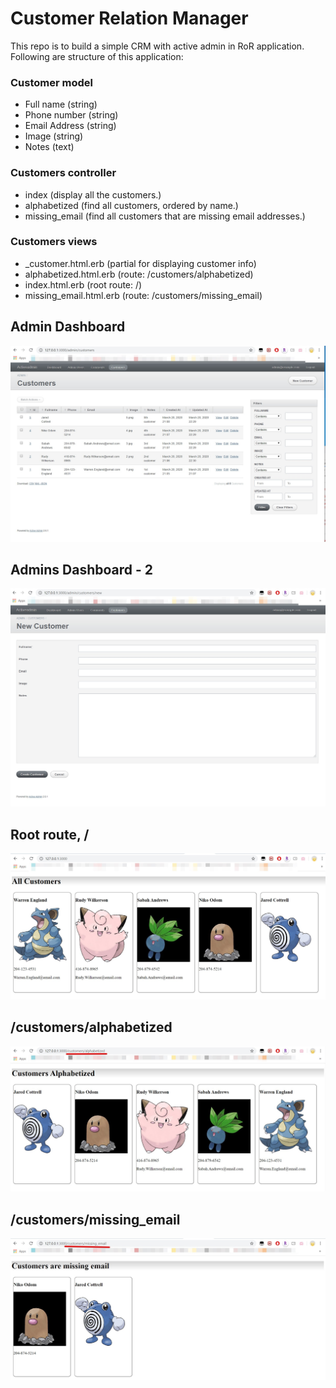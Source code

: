 # Customer Relation Manager

This repo is to build a simple CRM with active admin in RoR application. Following are structure of this application:

### Customer model

- Full name (string)
- Phone number (string)
- Email Address (string)
- Image (string)
- Notes (text)

### Customers controller

- index (display all the customers.)
- alphabetized (find all customers, ordered by name.)
- missing_email (find all customers that are missing email addresses.)

### Customers views

- \_customer.html.erb (partial for displaying customer info)
- alphabetized.html.erb (route: /customers/alphabetized)
- index.html.erb (root route: /)
- missing_email.html.erb (route: /customers/missing_email)

## Admin Dashboard

![Admin Dashboard](/app/assets/images/admin1.jpg)

## Admins Dashboard - 2

![Admin Dashboard](/app/assets/images/admin2.jpg)

## Root route, /

![Admin Dashboard](/app/assets/images/index.jpg)

## /customers/alphabetized

![Admin Dashboard](/app/assets/images/alphabetized.jpg)

## /customers/missing_email

![Admin Dashboard](/app/assets/images/email.jpg)
